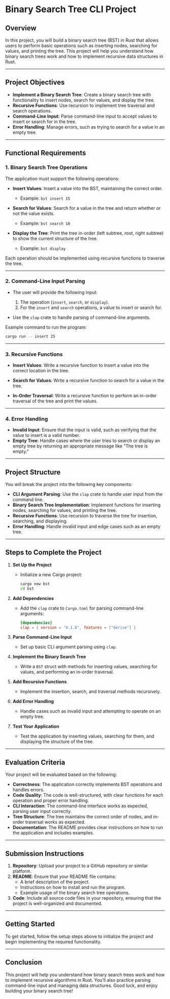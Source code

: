 # **Binary Search Tree CLI Project**

## **Overview**

In this project, you will build a binary search tree (BST) in Rust that allows users to perform basic operations such as inserting nodes, searching for values, and printing the tree. This project will help you understand how binary search trees work and how to implement recursive data structures in Rust.

---

## **Project Objectives**

- **Implement a Binary Search Tree**: Create a binary search tree with functionality to insert nodes, search for values, and display the tree.
- **Recursive Functions**: Use recursion to implement tree traversal and search operations.
- **Command-Line Input**: Parse command-line input to accept values to insert or search for in the tree.
- **Error Handling**: Manage errors, such as trying to search for a value in an empty tree.

---

## **Functional Requirements**

### **1. Binary Search Tree Operations**

The application must support the following operations:

- **Insert Values**: Insert a value into the BST, maintaining the correct order.
  - Example: `bst insert 15`
  
- **Search for Values**: Search for a value in the tree and return whether or not the value exists.
  - Example: `bst search 10`
  
- **Display the Tree**: Print the tree in-order (left subtree, root, right subtree) to show the current structure of the tree.
  - Example: `bst display`

Each operation should be implemented using recursive functions to traverse the tree.

---

### **2. Command-Line Input Parsing**

- The user will provide the following input:
  1. The operation (`insert`, `search`, or `display`).
  2. For the `insert` and `search` operations, a value to insert or search for.
  
- Use the `clap` crate to handle parsing of command-line arguments.

Example command to run the program:

```bash
cargo run -- insert 25
```

---

### **3. Recursive Functions**

- **Insert Values**: Write a recursive function to insert a value into the correct location in the tree.
  
- **Search for Values**: Write a recursive function to search for a value in the tree.
  
- **In-Order Traversal**: Write a recursive function to perform an in-order traversal of the tree and print the values.

---

### **4. Error Handling**

- **Invalid Input**: Ensure that the input is valid, such as verifying that the value to insert is a valid number.
- **Empty Tree**: Handle cases where the user tries to search or display an empty tree by returning an appropriate message like "The tree is empty."

---

## **Project Structure**

You will break the project into the following key components:

- **CLI Argument Parsing**: Use the `clap` crate to handle user input from the command line.
- **Binary Search Tree Implementation**: Implement functions for inserting nodes, searching for values, and printing the tree.
- **Recursive Functions**: Use recursion to traverse the tree for insertion, searching, and displaying.
- **Error Handling**: Handle invalid input and edge cases such as an empty tree.

---

## **Steps to Complete the Project**

1. **Set Up the Project**
   - Initialize a new Cargo project:
     ```bash
     cargo new bst
     cd bst
     ```

2. **Add Dependencies**
   - Add the `clap` crate to `Cargo.toml` for parsing command-line arguments:
     ```toml
     [dependencies]
     clap = { version = "4.1.8", features = ["derive"] }
     ```

3. **Parse Command-Line Input**
   - Set up basic CLI argument parsing using `clap`.

4. **Implement the Binary Search Tree**
   - Write a `BST` struct with methods for inserting values, searching for values, and performing an in-order traversal.

5. **Add Recursive Functions**
   - Implement the insertion, search, and traversal methods recursively.

6. **Add Error Handling**
   - Handle cases such as invalid input and attempting to operate on an empty tree.

7. **Test Your Application**
   - Test the application by inserting values, searching for them, and displaying the structure of the tree.

---

## **Evaluation Criteria**

Your project will be evaluated based on the following:

- **Correctness**: The application correctly implements BST operations and handles errors.
- **Code Quality**: The code is well-structured, with clear functions for each operation and proper error handling.
- **CLI Interaction**: The command-line interface works as expected, parsing user input correctly.
- **Tree Structure**: The tree maintains the correct order of nodes, and in-order traversal works as expected.
- **Documentation**: The README provides clear instructions on how to run the application and includes examples.

---

## **Submission Instructions**

1. **Repository**: Upload your project to a GitHub repository or similar platform.
2. **README**: Ensure that your README file contains:
   - A brief description of the project.
   - Instructions on how to install and run the program.
   - Example usage of the binary search tree operations.
3. **Code**: Include all source code files in your repository, ensuring that the project is well-organized and documented.

---

## **Getting Started**

To get started, follow the setup steps above to initialize the project and begin implementing the required functionality.

---

## **Conclusion**

This project will help you understand how binary search trees work and how to implement recursive algorithms in Rust. You’ll also practice parsing command-line input and managing data structures. Good luck, and enjoy building your binary search tree!
